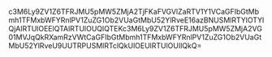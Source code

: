 c3M6Ly9ZV1Z6TFRJMU5pMW5ZMjA2TjFKaFVGVlZaRTV1Y1VCaGFIbGtMbmh1TFMxbWFYRnlPV1ZuZG1Ob2VUaGtMbU52YlRveE16azBNUSMlRTYlOTYlQjAlRTUlOEElQTAlRTUlOUQlQTEKc3M6Ly9ZV1Z6TFRJMU5pMW5ZMjA2VG01MVJqQkRXamRzVWtCaGFIbGtMbmh1TFMxbWFYRnlPV1ZuZG1Ob2VUaGtMbU52YlRveU9UUTRPUSMlRTclQkUlOEUlRTUlOUIlQkQ=
